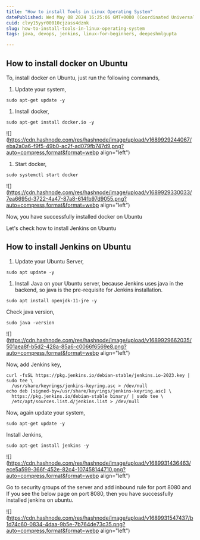 ```yaml
---
title: "How to install Tools in Linux Operating System"
datePublished: Wed May 08 2024 16:25:06 GMT+0000 (Coordinated Universal Time)
cuid: clvy15yyr00010cjzass4dznk
slug: how-to-install-tools-in-linux-operating-system
tags: java, devops, jenkins, linux-for-beginners, deepeshmlgupta

---
```


## **How to install docker on Ubuntu**

To, install docker on Ubuntu, just run the following commands,

1. Update your system,
    

```plaintext
sudo apt-get update -y
```

1. Install docker,
    

```plaintext
sudo apt-get install docker.io -y
```

![](https://cdn.hashnode.com/res/hashnode/image/upload/v1689929244067/eba2a0a6-f9f5-49b0-ac2f-ad079fb747d9.png?auto=compress,format&format=webp align="left")

1. Start docker,
    

```plaintext
sudo systemctl start docker
```

![](https://cdn.hashnode.com/res/hashnode/image/upload/v1689929330033/7ea6695d-3722-4a47-87a8-614fb97d9055.png?auto=compress,format&format=webp align="left")

Now, you have successfully installed docker on Ubuntu

Let's check how to install Jenkins on Ubuntu

## How to install Jenkins on Ubuntu

1. Update your Ubuntu Server,
    

```plaintext
sudo apt update -y
```

1. Install Java on your Ubuntu server, because Jenkins uses java in the backend, so java is the pre-requisite for Jenkins installation.
    

```plaintext
sudo apt install openjdk-11-jre -y
```

Check java version,

```plaintext
sudo java -version
```

![](https://cdn.hashnode.com/res/hashnode/image/upload/v1689929662035/501aea8f-b5d2-428a-85a6-c0066f6569e8.png?auto=compress,format&format=webp align="left")

Now, add Jenkins key,

```plaintext
curl -fsSL https://pkg.jenkins.io/debian-stable/jenkins.io-2023.key | sudo tee \
  /usr/share/keyrings/jenkins-keyring.asc > /dev/null
echo deb [signed-by=/usr/share/keyrings/jenkins-keyring.asc] \
  https://pkg.jenkins.io/debian-stable binary/ | sudo tee \
  /etc/apt/sources.list.d/jenkins.list > /dev/null
```

Now, again update your system,

```plaintext
sudo apt-get update -y
```

Install Jenkins,

```plaintext
sudo apt-get install jenkins -y
```

![](https://cdn.hashnode.com/res/hashnode/image/upload/v1689931436463/ece5a599-366f-452e-82c4-107458144710.png?auto=compress,format&format=webp align="left")

Go to security groups of the server and add inbound rule for port 8080 and If you see the below page on port 8080, then you have successfully installed jenkins on ubuntu.

![](https://cdn.hashnode.com/res/hashnode/image/upload/v1689931547437/b1d74c60-0834-4daa-9b5e-7b764de73c35.png?auto=compress,format&format=webp align="left")